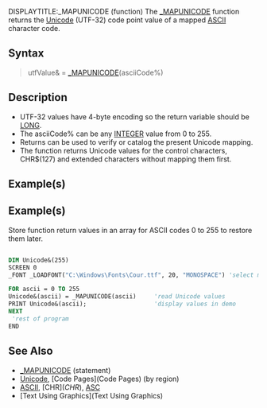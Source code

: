 DISPLAYTITLE:_MAPUNICODE (function)
The [_MAPUNICODE](_MAPUNICODE) function returns the [Unicode](Unicode) (UTF-32) code point value of a mapped [ASCII](ASCII) character code.


## Syntax

>  utfValue& = [_MAPUNICODE](_MAPUNICODE)(asciiCode%)


## Description

* UTF-32 values have 4-byte encoding so the return variable should be [LONG](LONG).
* The asciiCode% can be any [INTEGER](INTEGER) value from 0 to 255.
* Returns can be used to verify or catalog the present Unicode mapping.
* The function returns Unicode values for the control characters, CHR$(127) and extended characters without mapping them first.


## Example(s)

## Example(s)
 Store function return values in an array for ASCII codes 0 to 255 to restore them later.

```vb

DIM Unicode&(255)
SCREEN 0
_FONT _LOADFONT("C:\Windows\Fonts\Cour.ttf", 20, "MONOSPACE") 'select monospace font

FOR ascii = 0 TO 255
Unicode&(ascii) = _MAPUNICODE(ascii)     'read Unicode values
PRINT Unicode&(ascii);                   'display values in demo
NEXT
 'rest of program 
END

```


## See Also

* [_MAPUNICODE](_MAPUNICODE) (statement)
* [Unicode](Unicode), [Code Pages](Code Pages) (by region)
* [ASCII](ASCII), [CHR$](CHR$), [ASC](ASC)
* [Text Using Graphics](Text Using Graphics)




